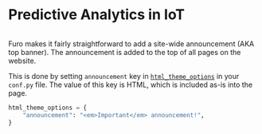# Predictive Analytics in IoT

```{versionadded} 2020.12.28.beta22

```

Furo makes it fairly straightforward to add a site-wide announcement (AKA top banner). The announcement is added to the top of all pages on the website.

This is done by setting `announcement` key in [`html_theme_options`][sphinx-html_theme_options] in your `conf.py` file. The value of this key is HTML, which is included as-is into the page.

```python
html_theme_options = {
    "announcement": "<em>Important</em> announcement!",
}
```

[sphinx-html_theme_options]: https://www.sphinx-doc.org/en/master/usage/configuration.html#confval-html_theme_options
